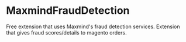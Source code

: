 MaxmindFraudDetection
=====================

Free extension that uses Maxmind's fraud detection services. Extension that gives fraud scores/details to magento orders.